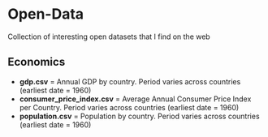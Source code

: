 Open-Data
=========

Collection of interesting open datasets that I find on the web

## Economics
  * **gdp.csv** = Annual GDP by country. Period varies across countries (earliest date = 1960)
  * **consumer_price_index.csv** = Average Annual Consumer Price Index per Country. Period varies across countries (earliest date = 1960)
  * **population.csv** = Population by country. Period varies across countries (earliest date = 1960)

